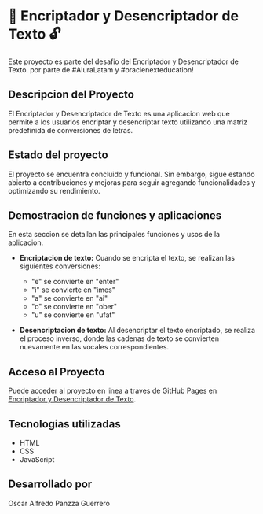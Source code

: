 # 🔐 Encriptador y Desencriptador de Texto 🔓
Este proyecto es parte del desafio del Encriptador y Desencriptador de Texto. por parte de  #AluraLatam y #oraclenexteducation!

##  Descripcion del Proyecto
El Encriptador y Desencriptador de Texto es una aplicacion web que permite a los usuarios encriptar y desencriptar texto utilizando una matriz predefinida de conversiones de letras.

## Estado del proyecto
El proyecto se encuentra concluido y funcional. Sin embargo, sigue estando abierto a contribuciones y mejoras para seguir agregando funcionalidades y optimizando su rendimiento.

##  Demostracion de funciones y aplicaciones
En esta seccion se detallan las principales funciones y usos de la aplicacion.

- **Encriptacion de texto:** Cuando se encripta el texto, se realizan las siguientes conversiones:
    - "e" se convierte en "enter"
    - "i" se convierte en "imes"
    - "a" se convierte en "ai"
    - "o" se convierte en "ober"
    - "u" se convierte en "ufat"
  
- **Desencriptacion de texto:** Al desencriptar el texto encriptado, se realiza el proceso inverso, donde las cadenas de texto se convierten nuevamente en las vocales correspondientes.

## Acceso al Proyecto
Puede acceder al proyecto en linea a traves de GitHub Pages en [Encriptador y Desencriptador de Texto](https://github.com/Panzza60/challenge-encriptador-de-texto).

## Tecnologias utilizadas
- HTML
- CSS
- JavaScript

## Desarrollado por

Oscar Alfredo Panzza Guerrero
